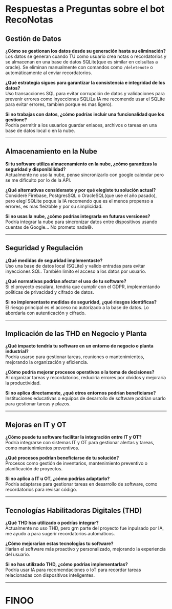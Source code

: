# Respuestas a Preguntas sobre el bot RecoNotas


## Gestión de Datos

**¿Cómo se gestionan los datos desde su generación hasta su eliminación?**  
Los datos se generan cuando TU como usuario crea notas o recordatorios y se almacenan en una base de datos SQLite(que es similar en colsultas a oracle). Se eliminan manualmente con comandos como `/deletenote` o automáticamente al enviar recordatorios.

**¿Qué estrategia sigues para garantizar la consistencia e integridad de los datos?**  
Uso transacciones SQL para evitar corrupción de datos y validaciones para prevenir errores como inyecciones SQL(La IA me recomendo usar el SQLite para evitar errores, tambien porque es mas ligero).

**Si no trabajas con datos, ¿cómo podrías incluir una funcionalidad que los gestione?**  
Podría permitir a los usuarios guardar enlaces, archivos o tareas en una base de datos local o en la nube.

---

## Almacenamiento en la Nube

**Si tu software utiliza almacenamiento en la nube, ¿cómo garantizas la seguridad y disponibilidad?**  
Actualmente no uso la nube, pense sincronizarlo con google calendar pero se me dificulto por lo de la API.

**¿Qué alternativas consideraste y por qué elegiste tu solución actual?**  
Consideré Firebase, PostgresSQL o OracleSQL(que use el año pasado), pero elegí SQLite poque la IA recomendo que es el menos propenso a errores, es mas fleizbble y por su simplicidad.

**Si no usas la nube, ¿cómo podrías integrarla en futuras versiones?**  
Podría integrar la nube para sincronizar datos entre dispositivos usando cuentas de Google... No prometo nada😅.

---

## Seguridad y Regulación

**¿Qué medidas de seguridad implementaste?**  
Uso una base de datos local (SQLite) y valido entradas para evitar inyecciones SQL. También limito el acceso a los datos por usuario.

**¿Qué normativas podrían afectar el uso de tu software?**  
Si el proyecto escalara, tendría que cumplir con el GDPR, implementando políticas de privacidad y cifrado de datos.

**Si no implementaste medidas de seguridad, ¿qué riesgos identificas?**  
El riesgo principal es el acceso no autorizado a la base de datos. Lo abordaría con autenticación y cifrado.

---

## Implicación de las THD en Negocio y Planta

**¿Qué impacto tendría tu software en un entorno de negocio o planta industrial?**  
Podría usarse para gestionar tareas, reuniones o mantenimientos, mejorando la organización y eficiencia.

**¿Cómo podría mejorar procesos operativos o la toma de decisiones?**  
Al organizar tareas y recordatorios, reduciría errores por olvidos y mejoraría la productividad.

**Si no aplica directamente, ¿qué otros entornos podrían beneficiarse?**  
Instituciones educativas o equipos de desarrollo de software podrían usarlo para gestionar tareas y plazos.

---

## Mejoras en IT y OT

**¿Cómo puede tu software facilitar la integración entre IT y OT?**  
Podría integrarse con sistemas IT y OT para gestionar alertas y tareas, como mantenimientos preventivos.

**¿Qué procesos podrían beneficiarse de tu solución?**  
Procesos como gestión de inventarios, mantenimiento preventivo o planificación de proyectos.

**Si no aplica a IT u OT, ¿cómo podrías adaptarlo?**  
Podría adaptarse para gestionar tareas en desarrollo de software, como recordatorios para revisar código.

---

## Tecnologías Habilitadoras Digitales (THD)

**¿Qué THD has utilizado o podrías integrar?**  
Actualmente no uso THD, pero grn parte del proyecto fue inpulsado por IA, me ayudo a para sugerir recordatorios automáticos.

**¿Cómo mejorarían estas tecnologías tu software?**  
Harían el software más proactivo y personalizado, mejorando la experiencia del usuario.

**Si no has utilizado THD, ¿cómo podrías implementarlas?**  
Podría usar IA para recomendaciones o IoT para recordar tareas relacionadas con dispositivos inteligentes.

---

# FINOO
